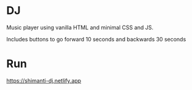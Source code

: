 # DJ
Music player using vanilla HTML and minimal CSS and JS.

Includes buttons to go forward 10 seconds and backwards 30 seconds

# Run
https://shimanti-dj.netlify.app
